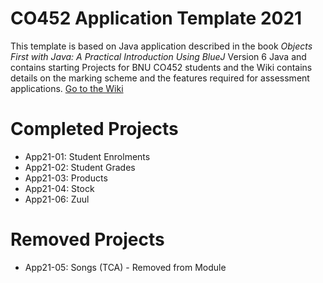 # CO452 Application Template 2021
This template is based on Java application described in the book *Objects First with Java: A Practical Introduction Using BlueJ* Version 6 Java and contains starting Projects for BNU CO452 students and the Wiki contains details on the marking scheme and the features required for assessment applications.
[Go to the Wiki](https://github.com/BNU-CO452/BlueJ-Apps/wiki)

# Completed Projects
- App21-01: Student Enrolments
- App21-02: Student Grades
- App21-03: Products
- App21-04: Stock
- App21-06: Zuul

# Removed Projects
- App21-05: Songs (TCA) - Removed from Module
